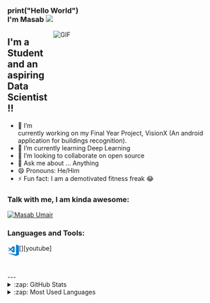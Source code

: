 ### print("Hello World") </br> I'm Masab <img src="https://raw.githubusercontent.com/MartinHeinz/MartinHeinz/master/wave.gif" width="30px">


 <img align="right" alt="GIF" src="https://cdn.dribbble.com/users/662463/screenshots/3281817/rolling_chair_reel_monchomasse.gif" width="400" height="220" />


## I'm a Student and an aspiring Data Scientist !!
- 🔭 I’m currently working on my Final Year Project, VisionX (An android application for buildings recognition).
- 🌱 I’m currently learning Deep Learning
- 👯 I’m looking to collaborate on open source
- 💬 Ask me about ... Anything
- 😄 Pronouns: He/Him
- ⚡ Fun fact: I am a demotivated fitness freak :joy:


### Talk with me, I am kinda awesome:
<a href="https://www.linkedin.com/in/masabumair/">
<img src="https://cdn.jsdelivr.net/npm/simple-icons@v3/icons/linkedin.svg" alt="Masab Umair" width="40" height="50">
</a>

<br />

### Languages and Tools:
[<img align="left" alt="Visual Studio Code" width="26px" src="https://raw.githubusercontent.com/github/explore/80688e429a7d4ef2fca1e82350fe8e3517d3494d/topics/visual-studio-code/visual-studio-code.png" />][youtube]


<br />
<br />
---

<details>
  <summary>:zap: GitHub Stats</summary>

  <img align="left" alt="Masab's GitHub Stats" src="https://github-readme-stats.vercel.app/api?username=masabumair023&show_icons=true&hide_border=true" />

</details>

<details>
  <summary>:zap: Most Used Languages</summary>

<img align="left" alt="Masab's GitHub Top Languages" src="https://github-readme-stats.vercel.app/api/top-langs/?username=masabumair023" />

</details>

[instagram]: https://www.instagram.com/iammasabumair/
[linkedin]:  https://www.linkedin.com/in/masabumair/
